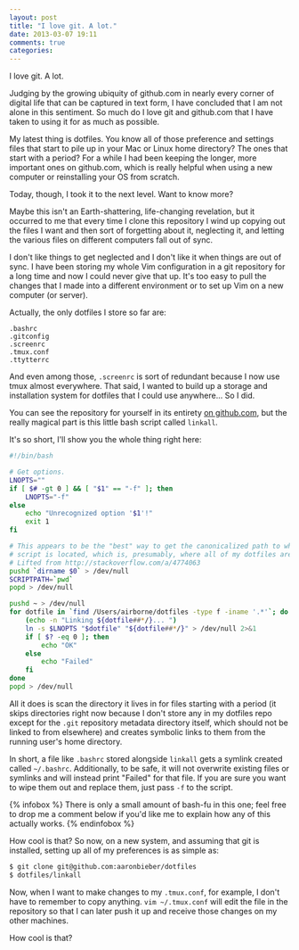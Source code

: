 ```yaml
---
layout: post
title: "I love git. A lot."
date: 2013-03-07 19:11
comments: true
categories: 
---
```

I love git. A lot.

Judging by the growing ubiquity of github.com in nearly every corner of 
digital life that can be captured in text form, I have concluded that I am not 
alone in this sentiment. So much do I love git and github.com that I have 
taken to using it for as much as possible.

My latest thing is dotfiles. You know all of those preference and settings 
files that start to pile up in your Mac or Linux home directory? The ones that 
start with a period? For a while I had been keeping the longer, more important 
ones on github.com, which is really helpful when using a new computer or 
reinstalling your OS from scratch.

Today, though, I took it to the next level. Want to know more?<!--more-->

Maybe this isn't an Earth-shattering, life-changing revelation, but it 
occurred to me that every time I clone this repository I wind up copying out 
the files I want and then sort of forgetting about it, neglecting it, and 
letting the various files on different computers fall out of sync.

I don't like things to get neglected and I don't like it when things are out 
of sync. I have been storing my whole Vim configuration in a git repository 
for a long time and now I could never give that up. It's too easy to pull the 
changes that I made into a different environment or to set up Vim on a new 
computer (or server).

Actually, the only dotfiles I store so far are:

```
.bashrc
.gitconfig
.screenrc
.tmux.conf
.ttytterrc
```

And even among those, `.screenrc` is sort of redundant because I now use tmux 
almost everywhere. That said, I wanted to build up a storage and installation 
system for dotfiles that I could use anywhere... So I did.

You can see the repository for yourself in its entirety [on github.com][1], 
but the really magical part is this little bash script called `linkall`.

[1]: http://github.com/aaronbieber/dotfiles

It's so short, I'll show you the whole thing right here:

``` bash linkall https://github.com/aaronbieber/dotfiles/blob/master/linkall
#!/bin/bash

# Get options.
LNOPTS=""
if [ $# -gt 0 ] && [ "$1" == "-f" ]; then
	LNOPTS="-f"
else
	echo "Unrecognized option '$1'!"
	exit 1
fi

# This appears to be the "best" way to get the canonicalized path to where this 
# script is located, which is, presumably, where all of my dotfiles are.
# Lifted from http://stackoverflow.com/a/4774063
pushd `dirname $0` > /dev/null
SCRIPTPATH=`pwd`
popd > /dev/null

pushd ~ > /dev/null
for dotfile in `find /Users/airborne/dotfiles -type f -iname '.*'`; do
	(echo -n "Linking ${dotfile##*/}... ")
	ln -s $LNOPTS "$dotfile" "${dotfile##*/}" > /dev/null 2>&1
	if [ $? -eq 0 ]; then
		echo "OK"
	else
		echo "Failed"
	fi
done
popd > /dev/null
```

All it does is scan the directory it lives in for files starting with a period 
(it skips directories right now because I don't store any in my dotfiles repo 
except for the `.git` repository metadata directory itself, which should not 
be linked to from elsewhere) and creates symbolic links to them from the 
running user's home directory.

In short, a file like `.bashrc` stored alongside `linkall` gets a symlink 
created called `~/.bashrc`. Additionally, to be safe, it will not overwrite 
existing files or symlinks and will instead print "Failed" for that file. If 
you are sure you want to wipe them out and replace them, just pass `-f` to the 
script.

{% infobox %}
There is only a small amount of bash-fu in this one; feel free to drop me a 
comment below if you'd like me to explain how any of this actually works.
{% endinfobox %}

How cool is that? So now, on a new system, and assuming that git is installed, 
setting up all of my preferences is as simple as:

``` bash
$ git clone git@github.com:aaronbieber/dotfiles
$ dotfiles/linkall
```

Now, when I want to make changes to my `.tmux.conf`, for example, I don't have 
to remember to copy anything. `vim ~/.tmux.conf` will edit the file in the 
repository so that I can later push it up and receive those changes on my 
other machines.

How cool is that?
